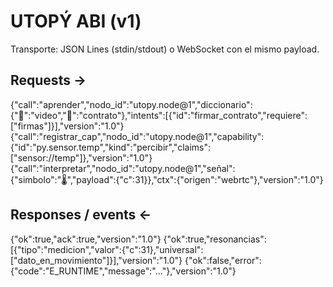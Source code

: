 # UTOPÝ ABI (v1)
Transporte: JSON Lines (stdin/stdout) o WebSocket con el mismo payload.

## Requests →
{"call":"aprender","nodo_id":"utopy.node@1","diccionario":{"🎥":"video","📄":"contrato"},"intents":[{"id":"firmar_contrato","requiere":["firmas"]}],"version":"1.0"}
{"call":"registrar_cap","nodo_id":"utopy.node@1","capability":{"id":"py.sensor.temp","kind":"percibir","claims":["sensor://temp"]},"version":"1.0"}
{"call":"interpretar","nodo_id":"utopy.node@1","señal":{"simbolo":"🌡️","payload":{"c":31}},"ctx":{"origen":"webrtc"},"version":"1.0"}

## Responses / events ←
{"ok":true,"ack":true,"version":"1.0"}
{"ok":true,"resonancias":[{"tipo":"medicion","valor":{"c":31},"universal":["dato_en_movimiento"]}],"version":"1.0"}
{"ok":false,"error":{"code":"E_RUNTIME","message":"..."},"version":"1.0"}
